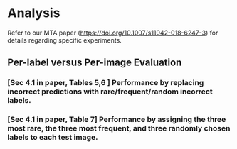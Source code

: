 # Analysis

Refer to our MTA paper (https://doi.org/10.1007/s11042-018-6247-3) for details regarding specific experiments.
 
## Per-label versus Per-image Evaluation

### [Sec 4.1 in paper, Tables 5,6 ] Performance by replacing incorrect predictions with rare/frequent/random incorrect labels.

### [Sec 4.1 in paper, Table 7] Performance by assigning the three most rare, the three most frequent, and three randomly chosen labels to each test image. 
